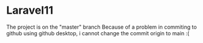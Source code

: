 # Laravel11
The project is on the "master" branch
Because of a problem in commiting to github using github desktop, i cannot change the commit origin to main :(
